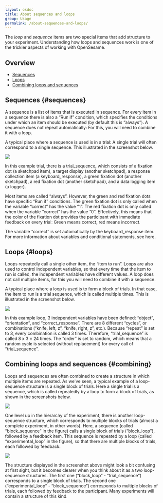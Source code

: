```yaml
---
layout: osdoc
title: About sequences and loops
group: Usage
permalink: /about-sequences-and-loops/
---
```


The *loop* and *sequence* items are two special items that add structure to your experiment. Understanding how loops and sequences work is one of the trickier aspects of working with OpenSesame.

Overview
--------

- [Sequences](#sequences)
- [Loops](#loops)
- [Combining loops and sequences](#combining)

Sequences {#sequences}
---------

A sequence is a list of items that is executed in sequence. For every item in a sequence there is also a “Run if” condition, which specifies the conditions under which an item should be executed (by default this is “always”). A sequence does not repeat automatically: For this, you will need to combine it with a loop.

A typical place where a sequence is used is in a trial: A single trial will often correspond to a single sequence. This illustrated in the screenshot below.

![](/img/fig/fig4.4.1.png)

In this example trial, there is a trial_sequence, which consists of a fixation dot (a sketchpad item), a target display (another sketchpad), a response collection item (a keyboard_response), a green fixation dot (another sketchpad), a red fixation dot (another sketchpad), and a data logging item (a logger).

Most items are called “always”. However, the green and red fixation dots have specific “Run if” conditions. The green fixation dot is only called when the variable “correct” has the value “1”. The red fixation dot is only called when the variable “correct” has the value “0”. Effectively, this means that the color of the fixation dot provides the participant with immediate feedback on every trial: Green means correct, red means incorrect.

The variable “correct” is set automatically by the keyboard_response item. For more information about variables and conditional statements, see here.

Loops {#loops}
-----

Loops repeatedly call a single other item, the “item to run”. Loops are also used to control independent variables, so that every time that the item to run is called, the independent variables have different values. A loop does not call multiple items, for this you will need to combine it with a sequence.

A typical place where a loop is used is to form a block of trials. In that case, the item to run is a trial sequence, which is called multiple times. This is illustrated in the screenshot below.

![](/img/fig/fig4.4.2.png)

In this example loop, 3 independent variables have been defined: “object”, “orientation”, and “correct_response”. There are 8 different “cycles”, or combinations (“knife, left, z”, “knife, right, z”, etc.). Because “repeat” is set to 3, every combination is called 3 times. Therefore, “trial_sequence” is called 8 x 3 = 24 times. The “order” is set to random, which means that a random cycle is selected (without replacement) for every call of “trial_sequence”.

Combining loops and sequences {#combining}
-----------------------------

Loops and sequences are often combined to create a structure in which multiple items are repeated. As we've seen, a typical example of a loop-sequence structure is a single block of trials. Here a single trial is a sequence, which is called repeatedly by a loop to form a block of trials, as shown in the screenshots below.

![](/img/fig/fig4.4.3.png)

One level up in the hierarchy of the experiment, there is another loop-sequence structure, which corresponds to multiple blocks of trials (almost a complete experiment, in other words). Here, a sequence (called “block_sequence” in the figure) calls a single block of trials (“block_loop”), followed by a feedback item. This sequence is repeated by a loop (called “experimental_loop” in the figure), so that there are multiple blocks of trials, each followed by feedback.

![](/img/fig/fig4.4.4.png)

The structure displayed in the screenshot above might look a bit confusing at first sight, but it becomes clearer when you think about it as a two loop-sequence structures. The first one (“block_loop” - “trial_sequence”) corresponds to a single block of trials. The second one (“experimental_loop” - “block_sequence”) corresponds to multiple blocks of trials, each followed by feedback to the participant. Many experiments will contain a structure of this kind.

[timing]: TODO